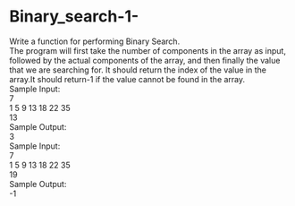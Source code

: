 # Binary_search-1-

 Write a function for performing Binary Search.<br>
 The program will first take the number of components in the array as input, followed by the actual components of the array, and then finally the value that we are searching for. It should  return the index of the value in the array.It should return-1 if the value cannot be found in the array.<br>
 Sample Input:<br>
 7<br>
 1 5 9 13 18 22 35<br>
 13<br>
 Sample Output:<br>
 3<br>
 Sample Input:<br>
 7<br>
 1 5 9 13 18 22 35<br>
 19<br>
 Sample Output:<br>
 -1
